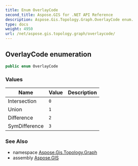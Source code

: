 ```yaml
---
title: Enum OverlayCode
second_title: Aspose.GIS for .NET API Reference
description: Aspose.Gis.Topology.Graph.OverlayCode enum. 
type: docs
weight: 4950
url: /net/aspose.gis.topology.graph/overlaycode/
---
```

## OverlayCode enumeration

```csharp
public enum OverlayCode
```

### Values

| Name | Value | Description |
| --- | --- | --- |
| Intersection | `0` |  |
| Union | `1` |  |
| Difference | `2` |  |
| SymDifference | `3` |  |

### See Also

* namespace [Aspose.Gis.Topology.Graph](../../aspose.gis.topology.graph/)
* assembly [Aspose.GIS](../../)


